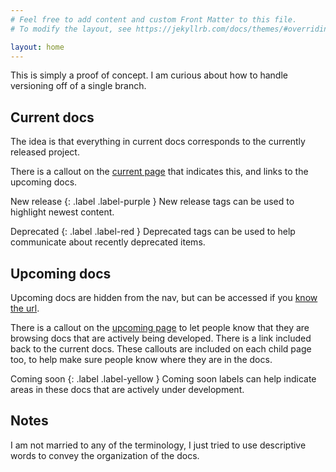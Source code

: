 ```yaml
---
# Feel free to add content and custom Front Matter to this file.
# To modify the layout, see https://jekyllrb.com/docs/themes/#overriding-theme-defaults

layout: home
---
```

This is simply a proof of concept. I am curious about how to handle versioning off of a single branch. 

## Current docs

The idea is that everything in current docs corresponds to the currently released project. 

There is a callout on the [current page](./current/) that indicates this, and links to the upcoming docs. 

New release
{: .label .label-purple }
New release tags can be used to highlight newest content. 

Deprecated
{: .label .label-red }
Deprecated tags can be used to help communicate about recently deprecated items. 

## Upcoming docs

Upcoming docs are hidden from the nav, but can be accessed if you [know the url](./upcoming/). 

There is a callout on the [upcoming page](./upcoming/) to let people know that they are browsing docs that are actively being developed. There is a link included back to the current docs. These callouts are included on each child page too, to help make sure people know where they are in the docs. 

Coming soon
{: .label .label-yellow }
Coming soon labels can help indicate areas in these docs that are actively under development. 

## Notes

I am not married to any of the terminology, I just tried to use descriptive words to convey the organization of the docs. 